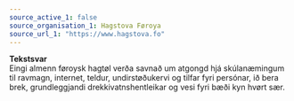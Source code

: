 ```yaml
---
source_active_1: false
source_organisation_1: Hagstova Føroya
source_url_1: "https://www.hagstova.fo"
---
```

<b>Tekstsvar</b>  
Eingi almenn føroysk hagtøl verða savnað um atgongd hjá skúlanæmingum til ravmagn, internet, teldur, undirstøðukervi og tilfar fyri persónar, ið bera brek, grundleggjandi drekkivatnshentleikar og vesi fyri bæði kyn hvørt sær.
